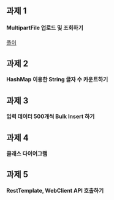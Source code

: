 ## 과제 1
#### MultipartFile 업로드 및 조회하기
<a href="">풀이</a>

## 과제 2
**HashMap 이용한 String 글자 수 카운트하기**

## 과제 3
**입력 데이터 500개씩 Bulk Insert 하기**

## 과제 4
**클래스 다이어그램**

## 과제 5
**RestTemplate, WebClient API 호출하기**